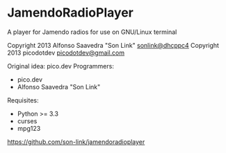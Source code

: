 # JamendoRadioPlayer

A player for Jamendo radios for use on GNU/Linux terminal

Copyright 2013 Alfonso Saavedra "Son Link" <sonlink@dhcppc4>
Copyright 2013 picodotdev <picodotdev@gmail.com>

Original idea: pico.dev
Programmers: 
* pico.dev
* Alfonso Saavedra "Son Link"

Requisites:
* Python >= 3.3
* curses
* mpg123

https://github.com/son-link/jamendoradioplayer
